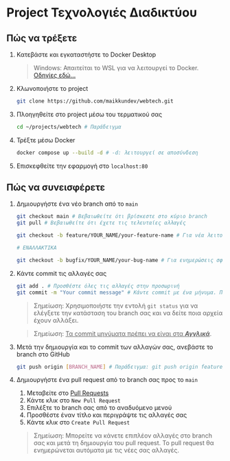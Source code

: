 # Project Τεχνολογιές Διαδικτύου

## Πώς να τρέξετε

1. Κατεβάστε και εγκαταστήστε το Docker Desktop

    > Windows: Απαιτείται το WSL για να λειτουργεί το Docker. [Οδηγίες εδώ...](https://learn.microsoft.com/en-us/windows/wsl/install#change-the-default-linux-distribution-installed)

2. Κλωνοποιήστε το project

    ```bash
    git clone https://github.com/maikkundev/webtech.git
    ```

3. Πλοηγηθείτε στο project μέσω του τερματικού σας

    ```bash
    cd ~/projects/webtech # Παράδειγμα
    ```

4. Τρέξτε μέσω Docker

    ```bash
    docker compose up --build -d # -d: λειτουργεί σε αποσύνδεση
    ```

5. Επισκεφθείτε την εφαρμογή στο `localhost:80`

## Πώς να συνεισφέρετε

1. Δημιουργήστε ένα νέο branch από το `main`

    ```bash
    git checkout main # Βεβαιωθείτε ότι βρίσκεστε στο κύριο branch
    git pull # Βεβαιωθείτε ότι έχετε τις τελευταίες αλλαγές

    git checkout -b feature/YOUR_NAME/your-feature-name # Για νέα λειτουργία. Παράδειγμα: feature/maikkundev/awesome-feature. -b: δημιουργεί ένα νέο branch

    # ΕΝΑΛΛΑΚΤΙΚΑ
    
    git checkout -b bugfix/YOUR_NAME/your-bug-name # Για ενημερώσεις σφαλμάτων. Παράδειγμα: bugfix/maikkundev/fix-issue-123. -b: δημιουργεί ένα νέο branch
    ```

2. Κάντε commit τις αλλαγές σας

    ```bash
    git add . # Προσθέστε όλες τις αλλαγές στην προσωρινή 
    git commit -m "Your commit message" # Κάντε commit με ένα μήνυμα. Παράδειγμα: "Added support for light/dark mode"
    ```

    > Σημείωση: Χρησιμοποιήστε την εντολή `git status` για να ελέγξετε την κατάσταση του branch σας και να δείτε ποια αρχεία έχουν αλλάξει.

    > Σημείωση: <u>Τα commit μηνύματα πρέπει να είναι στα ***Αγγλικά***</u>.

3. Μετά την δημιουργία και το commit των αλλαγών σας, ανεβάστε το branch στο GitHub

    ```bash
    git push origin [BRANCH_NAME] # Παράδειγμα: git push origin feature/maikkundev/new-feature
    ```

4. Δημιουργήστε ένα pull request από το branch σας προς το `main`

    1. Μεταβείτε στο [Pull Requests](https://github.com/maikkundev/webtech/pulls)
    2. Κάντε κλικ στο `New Pull Request`
    3. Επιλέξτε το branch σας από το αναδυόμενο μενού
    4. Προσθέστε έναν τίτλο και περιγράψτε τις αλλαγές σας
    5. Κάντε κλικ στο `Create Pull Request`
    > Σημείωση: Μπορείτε να κάνετε επιπλέον αλλαγές στο branch σας και μετά τη δημιουργία του pull request. Το pull request θα ενημερώνεται αυτόματα με τις νέες σας αλλαγές.

